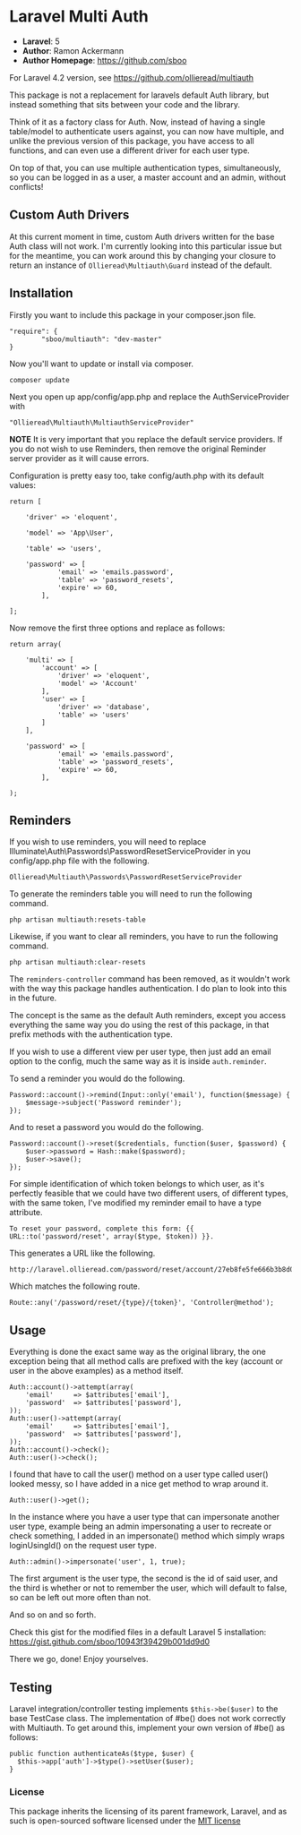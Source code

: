 # Laravel Multi Auth #

- **Laravel**: 5
- **Author**: Ramon Ackermann
- **Author Homepage**: https://github.com/sboo

For Laravel 4.2 version, see https://github.com/ollieread/multiauth

This package is not a replacement for laravels default Auth library, but instead something
that sits between your code and the library.

Think of it as a factory class for Auth. Now, instead of having a single table/model to
authenticate users against, you can now have multiple, and unlike the previous version of
this package, you have access to all functions, and can even use a different driver 
for each user type.

On top of that, you can use multiple authentication types, simultaneously, so you can be logged
in as a user, a master account and an admin, without conflicts!

## Custom Auth Drivers ##

At this current moment in time, custom Auth drivers written for the base Auth class will not work. I'm currently looking into this particular issue but for the meantime, you can work around this by changing your closure to return an instance of `Ollieread\Multiauth\Guard` instead of the default.

## Installation ##

Firstly you want to include this package in your composer.json file.

    "require": {
    		"sboo/multiauth": "dev-master"
    }
    
Now you'll want to update or install via composer.

    composer update

Next you open up app/config/app.php and replace the AuthServiceProvider with

    "Ollieread\Multiauth\MultiauthServiceProvider"

**NOTE** It is very important that you replace the default service providers. If you do not wish to use Reminders, then remove the original Reminder server provider as it will cause errors.

Configuration is pretty easy too, take config/auth.php with its default values:

    return [

		'driver' => 'eloquent',

		'model' => 'App\User',

		'table' => 'users',

		'password' => [
        		'email' => 'emails.password',
        		'table' => 'password_resets',
        		'expire' => 60,
        	],

	];

Now remove the first three options and replace as follows:

    return array(

		'multi'	=> [
			'account' => [
				'driver' => 'eloquent',
				'model'	=> 'Account'
			],
			'user' => [
				'driver' => 'database',
				'table' => 'users'
			]
		],

		'password' => [
        		'email' => 'emails.password',
        		'table' => 'password_resets',
        		'expire' => 60,
        	],

	);

## Reminders ##

If you wish to use reminders, you will need to replace Illuminate\Auth\Passwords\PasswordResetServiceProvider in you
config/app.php file with the following.

	Ollieread\Multiauth\Passwords\PasswordResetServiceProvider

To generate the reminders table you will need to run the following command.

	php artisan multiauth:resets-table

Likewise, if you want to clear all reminders, you have to run the following command.

	php artisan multiauth:clear-resets

The `reminders-controller` command has been removed, as it wouldn't work with the
way this package handles authentication. I do plan to look into this in the future.

The concept is the same as the default Auth reminders, except you access everything
the same way you do using the rest of this package, in that prefix methods with the
authentication type.

If you wish to use a different view per user type, then just add an email option to the config,
much the same way as it is inside `auth.reminder`.

To send a reminder you would do the following.

	Password::account()->remind(Input::only('email'), function($message) {
		$message->subject('Password reminder');
	});

And to reset a password you would do the following.

	Password::account()->reset($credentials, function($user, $password) {
		$user->password = Hash::make($password);
		$user->save();
	});

For simple identification of which token belongs to which user, as it's perfectly feasible
that we could have two different users, of different types, with the same token, I've modified my reminder
email to have a type attribute.

	To reset your password, complete this form: {{ URL::to('password/reset', array($type, $token)) }}.

This generates a URL like the following.

	http://laravel.ollieread.com/password/reset/account/27eb8fe5fe666b3b8d0521156bbf53266dbca572

Which matches the following route.

	Route::any('/password/reset/{type}/{token}', 'Controller@method');


## Usage ##

Everything is done the exact same way as the original library, the one exception being
that all method calls are prefixed with the key (account or user in the above examples)
as a method itself.

    Auth::account()->attempt(array(
    	'email'		=> $attributes['email'],
    	'password'	=> $attributes['password'],
    ));
    Auth::user()->attempt(array(
    	'email'		=> $attributes['email'],
    	'password'	=> $attributes['password'],
    ));
    Auth::account()->check();
    Auth::user()->check();

I found that have to call the user() method on a user type called user() looked messy, so
I have added in a nice get method to wrap around it.

	Auth::user()->get();

In the instance where you have a user type that can impersonate another user type, example being
an admin impersonating a user to recreate or check something, I added in an impersonate() method
which simply wraps loginUsingId() on the request user type.

	Auth::admin()->impersonate('user', 1, true);

The first argument is the user type, the second is the id of said user, and the third is
whether or not to remember the user, which will default to false, so can be left out
more often than not.

And so on and so forth.


Check this gist for the modified files in a default Laravel 5 installation:
https://gist.github.com/sboo/10943f39429b001dd9d0

There we go, done! Enjoy yourselves.


## Testing ##

Laravel integration/controller testing implements `$this->be($user)` to the base TestCase class. The implementation of #be() does not work correctly with Multiauth. To get around this, implement your own version of #be() as follows:

    public function authenticateAs($type, $user) {
      $this->app['auth']->$type()->setUser($user);
    }


### License

This package inherits the licensing of its parent framework, Laravel, and as such is open-sourced 
software licensed under the [MIT license](http://opensource.org/licenses/MIT)
